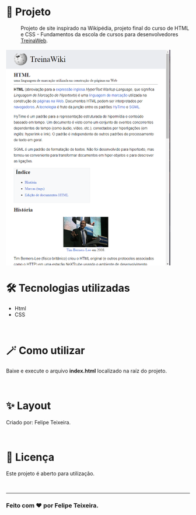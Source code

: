 <h1>🚀 Projeto</h1>
<dd>Projeto de site inspirado na Wikipédia, projeto final do curso de HTML e CSS - Fundamentos da escola de cursos para desenvolvedores <a href="https://www.treinaweb.com.br/">TreinaWeb</a>.</dd>
<br>

<img width="450px" src="/src/img/preview.png"/>

<br>

<h1>🛠️ Tecnologias utilizadas</h1>
<ul>
    <li>Html</li>
    <li>CSS</li>
</ul>
<br>

<h1>🪄 Como utilizar</h1>
<p>Baixe e execute o arquivo <strong>index.html</strong> localizado na raíz do projeto.</p>
<br>

<h1>✨ Layout</h1>
<p>Criado por: <a url="https://github.com/felipeteixeirams/" target="_blank">Felipe Teixeira</a>.</p>
<br>

<h1>📃 Licença</h1>
<p>Este projeto é aberto para utilização.</p>
<br>
<hr>
<h3>Feito com ❤️ por <a url="https://www.instagram.com/felipeetex" target="_blank">Felipe Teixeira</a>.</h3>
